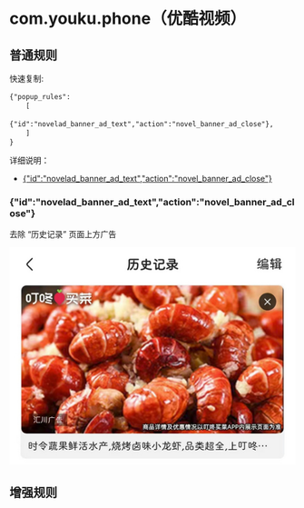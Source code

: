 # com.youku.phone（优酷视频）

## 普通规则

快速复制:
```
{"popup_rules":
    [
        {"id":"novelad_banner_ad_text","action":"novel_banner_ad_close"},
    ]
}
```
详细说明：
- [{"id":"novelad_banner_ad_text","action":"novel_banner_ad_close"}](#idnovelad_banner_ad_textactionnovel_banner_ad_close)

### {"id":"novelad_banner_ad_text","action":"novel_banner_ad_close"}
去除 “历史记录” 页面上方广告

![](./assets/novel_banner_ad_close1.jpg)

## 增强规则
